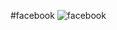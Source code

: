 #facebook
![facebook](https://github.com/Ruksana121/Codealpha_tasks-3/assets/153189505/b1f198ab-3b70-4dee-ad3a-ba908d6a212e)

